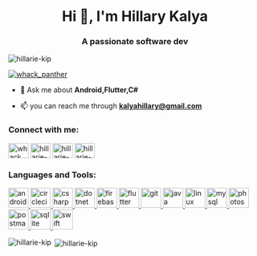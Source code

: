 <h1 align="center">Hi 👋, I'm Hillary Kalya</h1>
<h3 align="center">A passionate software dev</h3>

<p align="left"> <img src="https://komarev.com/ghpvc/?username=hillarie-kip&label=Profile%20views&color=0e75b6&style=flat" alt="hillarie-kip" /> </p>

<p align="left"> <a href="https://twitter.com/whack_panther" target="blank"><img src="https://img.shields.io/twitter/follow/whack_panther?logo=twitter&style=for-the-badge" alt="whack_panther" /></a> </p>

- 💬 Ask me about **Android,Flutter,C#**

- 📫 you can reach me through **kalyahillary@gmail.com**

<h3 align="left">Connect with me:</h3>
<p align="left">
<a href="https://twitter.com/whack_panther" target="blank"><img align="center" src="https://cdn.jsdelivr.net/npm/simple-icons@3.0.1/icons/twitter.svg" alt="whack_panther" height="30" width="40" /></a>
<a href="https://linkedin.com/in/hillarie-kip" target="blank"><img align="center" src="https://cdn.jsdelivr.net/npm/simple-icons@3.0.1/icons/linkedin.svg" alt="hillarie-kip" height="30" width="40" /></a>
<a href="https://stackoverflow.com/users/hillarie-kip" target="blank"><img align="center" src="https://cdn.jsdelivr.net/npm/simple-icons@3.0.1/icons/stackoverflow.svg" alt="hillarie-kip" height="30" width="40" /></a>
<a href="https://instagram.com/hillarie-kip" target="blank"><img align="center" src="https://cdn.jsdelivr.net/npm/simple-icons@3.0.1/icons/instagram.svg" alt="hillarie-kip" height="30" width="40" /></a>
</p>

<h3 align="left">Languages and Tools:</h3>
<p align="left"> <a href="https://developer.android.com" target="_blank"> <img src="https://devicons.github.io/devicon/devicon.git/icons/android/android-original-wordmark.svg" alt="android" width="40" height="40"/> </a> <a href="https://circleci.com" target="_blank"> <img src="https://www.vectorlogo.zone/logos/circleci/circleci-icon.svg" alt="circleci" width="40" height="40"/> </a> <a href="https://www.w3schools.com/cs/" target="_blank"> <img src="https://devicons.github.io/devicon/devicon.git/icons/csharp/csharp-original.svg" alt="csharp" width="40" height="40"/> </a> <a href="https://dotnet.microsoft.com/" target="_blank"> <img src="https://devicons.github.io/devicon/devicon.git/icons/dot-net/dot-net-original-wordmark.svg" alt="dotnet" width="40" height="40"/> </a> <a href="https://firebase.google.com/" target="_blank"> <img src="https://www.vectorlogo.zone/logos/firebase/firebase-icon.svg" alt="firebase" width="40" height="40"/> </a> <a href="https://flutter.dev" target="_blank"> <img src="https://www.vectorlogo.zone/logos/flutterio/flutterio-icon.svg" alt="flutter" width="40" height="40"/> </a> <a href="https://git-scm.com/" target="_blank"> <img src="https://www.vectorlogo.zone/logos/git-scm/git-scm-icon.svg" alt="git" width="40" height="40"/> </a> <a href="https://www.java.com" target="_blank"> <img src="https://devicons.github.io/devicon/devicon.git/icons/java/java-original-wordmark.svg" alt="java" width="40" height="40"/> </a> <a href="https://www.linux.org/" target="_blank"> <img src="https://devicons.github.io/devicon/devicon.git/icons/linux/linux-original.svg" alt="linux" width="40" height="40"/> </a> <a href="https://www.mysql.com/" target="_blank"> <img src="https://devicons.github.io/devicon/devicon.git/icons/mysql/mysql-original-wordmark.svg" alt="mysql" width="40" height="40"/> </a> <a href="https://www.photoshop.com/en" target="_blank"> <img src="https://devicons.github.io/devicon/devicon.git/icons/photoshop/photoshop-plain.svg" alt="photoshop" width="40" height="40"/> </a> <a href="https://postman.com" target="_blank"> <img src="https://www.vectorlogo.zone/logos/getpostman/getpostman-icon.svg" alt="postman" width="40" height="40"/> </a> <a href="https://www.sqlite.org/" target="_blank"> <img src="https://www.vectorlogo.zone/logos/sqlite/sqlite-icon.svg" alt="sqlite" width="40" height="40"/> </a> <a href="https://developer.apple.com/swift/" target="_blank"> <img src="https://devicons.github.io/devicon/devicon.git/icons/swift/swift-original-wordmark.svg" alt="swift" width="40" height="40"/> </a> </p>

<p><img align="left" src="https://github-readme-stats.vercel.app/api/top-langs?username=hillarie-kip&show_icons=true&locale=en&layout=compact" alt="hillarie-kip" /></p>

<p>&nbsp;<img align="center" src="https://github-readme-stats.vercel.app/api?username=hillarie-kip&show_icons=true&locale=en" alt="hillarie-kip" /></p>
